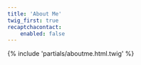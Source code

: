 ```yaml
---
title: 'About Me'
twig_first: true
recaptchacontact:
    enabled: false
---
```


{% include 'partials/aboutme.html.twig' %}